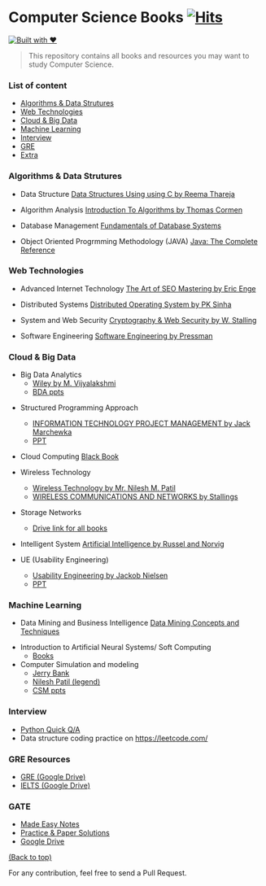 # **Computer Science Books** [![Hits](https://hits.seeyoufarm.com/api/count/incr/badge.svg?url=https%3A%2F%2Fgithub.com%2Fssp4all%2Fcomputer-science-books-and-much-more&count_bg=%2379C83D&title_bg=%23555555&icon=&icon_color=%23E7E7E7&title=hits&edge_flat=false)](https://hits.seeyoufarm.com)
[![Built with ❤](https://forthebadge.com/images/badges/built-with-love.svg)](https://forthebadge.com/#)

> This repository contains all books and resources you may want to study Computer Science.

### **List of content**
+ [Algorithms & Data Strutures](#algorithms-&-data-strutures)
+ [Web Technologies](#Sem-4)
+ [Cloud & Big Data](#Sem-5)
+ [Machine Learning](#Sem-6)
+ [Interview](#Sem-7)
+ [GRE](#GRE)
+ [Extra](#extra)
  
### Algorithms & Data Strutures

* Data Structure [Data Structures
Using using C by Reema Thareja](Information-technology/sem3/ds.pdf)

* Algorithm Analysis [Introduction To Algorithms by Thomas Cormen](Information-technology/sem7/algorithms.pdf) 

* Database Management [Fundamentals of Database Systems](Information-technology/sem3/dbms.pdf)

* Object Oriented Progrmming Methodology (JAVA) [Java: The Complete Reference](Information-technology/sem3/java.pdf) 




### Web Technologies
* Advanced Internet Technology [The Art of SEO Mastering by Eric Enge](Information-technology/sem6/seo.pdf)

* Distributed Systems [Distributed Operating System by PK Sinha](Information-technology/sem6/dos.pdf)


* System and Web Security [Cryptography & Web Security by W. Stalling](Information-technology/sem6/cns.pdf)

* Software Engineering [Software Engineering by Pressman](Information-technology/sem6/se.pdf)


### Cloud & Big Data
+ Big Data Analytics  
    + [Wiley by M. Vijyalakshmi](https://drive.google.com/file/d/1wW7Wtoaa2ZtGZx6W-avQuQAsHpnl-HCk/view?usp=sharing)
    + [BDA ppts](https://drive.google.com/drive/folders/1PnaCHEbvxc87akgpY06V2exhihfuUH8M?usp=sharing)

* Structured Programming Approach 
    + [INFORMATION TECHNOLOGY PROJECT MANAGEMENT by Jack Marchewka](Information-technology/sem7/spm.pdf)
    + [PPT](https://drive.google.com/drive/folders/1gRoiTIupdivlr3zulkRGdUCmn6Xcq0Yh?usp=sharing) 

* Cloud Computing  [Black Book](Information-technology/sem7/cc.pdf)

* Wireless Technology
    + [Wireless Technology by Mr. Nilesh M. Patil](Information-technology/sem7/wt.pdf)
    + [WIRELESS COMMUNICATIONS
AND NETWORKS by Stallings](Information-technology/sem7/wt-stalling.pdf)

* Storage Networks
    + [Drive link for all books](https://drive.google.com/drive/folders/1_-b-UiXEGsMJCdJdyS_ag5H8xzPi52TY?usp=sharing) 



* Intelligent System [Artificial Intelligence by Russel and Norvig](Information-technology/sem7/ai.pdf)

* UE (Usability Engineering) 
    + [Usability Engineering by Jackob Nielsen](Information-technology/sem7/ue.pdf)
    + [PPT](https://drive.google.com/drive/folders/1g7HIYhj8-ugh4kYSGEHTWqp76CpfWL6r?usp=sharing) 

### Machine Learning

* Data Mining and Business Intelligence [Data Mining Concepts and Techniques](Information-technology/sem6/dm.pdf)

+ Introduction to Artificial Neural Systems/ Soft Computing
    +  [Books](https://drive.google.com/drive/folders/19hwqDCxg4_NASofdJkWocUeoNIdjgz8R?usp=sharing)
+ Computer Simulation and modeling
    + [Jerry Bank](https://drive.google.com/file/d/1deWTyth_gz1snUnyX5zNCbCqOHvGtr7k/view?usp=sharing)
    + [Nilesh Patil (legend)](https://drive.google.com/file/d/1yb6qVvFxD-80Lewh2e5OKkaI9CfRLUFR/view?usp=sharing)
    + [CSM ppts](https://drive.google.com/drive/folders/1qnR9CWHfzWj0-6IjBpVwv2VMe_fAOSeM?usp=sharing)

### Interview
+ [Python Quick Q/A](https://media.licdn.com/dms/document/C511FAQENjHagKYLQng/feedshare-document-pdf-analyzed/0?e=1556762400&v=beta&t=d3CZyCNhCsMtqpHk4c-AHRqMuaJpD7GR0r2nG67w_LI)
+ Data structure coding practice on https://leetcode.com/

### GRE Resources

- [GRE (Google Drive)](https://drive.google.com/drive/folders/0B7oAXKq8S9ZXfnNUWGJVcEJ5dFNKODhPZV9aeHZ0N29PblBVQ0tJUTNkUUhzLUhnQmR5V28)
- [IELTS (Google Drive)](https://drive.google.com/drive/folders/1FrV_HZ4KtjUHHo1-mciw3Cs9uyAI5YfT)

### GATE
- [Made Easy Notes](https://www.eduinformer.com/gate-made-easy-engineering-mathematics-pdf-download/)
- [Practice & Paper Solutions](https://books.google.co.in/books?id=bVEvDwAAQBAJ&pg=RA2-PA56&lpg=RA2-PA56&dq=Let+A+%E2%89%A4m+B+denotes+that+language+A+is+mapping+reducible+(also+known+as+many-to-one+reducible)+to+language+B.&source=bl&ots=HquY75JcSZ&sig=ACfU3U2o8EP_iM8LKd25OUAEX1xIFwvpRw&hl=en&sa=X&ved=2ahUKEwjk4tetsZfgAhWMto8KHZr3C84Q6AEwBHoECAEQAQ#v=onepage&q&f=true)
- [Google Drive](https://drive.google.com/drive/folders/0B8PPRjgqVcmFZmVYbzJjOElYMVE?usp=sharing)


[(Back to top)](#list-of-content)



For any contribution, feel free to send a Pull Request. 